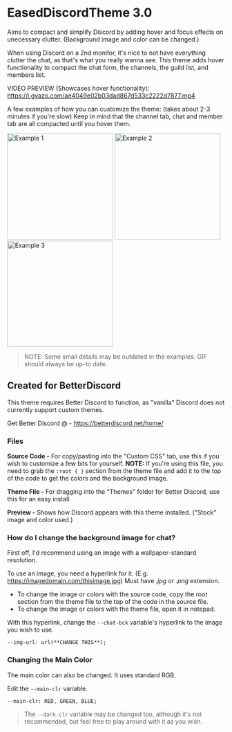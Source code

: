 # EasedDiscordTheme 3.0
Aims to compact and simplify Discord by adding hover and focus effects on unecessary clutter. (Background image and color can be changed.)

When using Discord on a 2nd monitor, it's nice to not have everything clutter the chat, as that's what you really wanna see. This theme adds hover functionality to compact the chat form, the channels, the guild list, and members list.

VIDEO PREVIEW (Showcases hover functionality):
https://i.gyazo.com/ae4049e02b03dad867d533c2222d7877.mp4

A few examples of how you can customize the theme: (takes about 2-3 minutes if you're slow)
Keep in mind that the channel tab, chat and member tab are all compacted until you hover them.

<img src="https://camo.githubusercontent.com/98c7e9c59dbedb4efe8d881739d82ff225960448/68747470733a2f2f692e6779617a6f2e636f6d2f31363831313038353038656164646437636665303730383463366563643339622e6a7067" alt="Example 1" data-canonical-src="https://i.gyazo.com/1681108508eaddd7cfe07084c6ecd39b.jpg" width="245" style="">
<img src="https://camo.githubusercontent.com/31c66aad77dd3b50115e5b360ee090009013f45d/68747470733a2f2f692e6779617a6f2e636f6d2f37303365643935313936633836313965326130616466323565346437313162322e6a7067" alt="Example 2" data-canonical-src="https://i.gyazo.com/703ed95196c8619e2a0adf25e4d711b2.jpg" width="245px" style="">
<img src="https://camo.githubusercontent.com/cee1109ceb0eb0ee3fad3fb7e334e173236943d6/68747470733a2f2f692e6779617a6f2e636f6d2f65656536323833313865313933306666393163356536393663333031363532322e6a7067" alt="Example 3" data-canonical-src="https://i.gyazo.com/eee628318e1930ff91c5e696c3016522.jpg" width="245px" style="">

> NOTE: Some small details may be outdated in the examples. GIF should always be up-to date.

## Created for BetterDiscord
This theme requires Better Discord to function, as "vanilla" Discord does not currently support custom themes.

Get Better Discord @ - https://betterdiscord.net/home/

### Files
**Source Code -** For copy/pasting into the "Custom CSS" tab, use this if you wish to customize a few bits for yourself.
**NOTE:** If you're using this file, you need to grab the `:root { }` section from the theme file and add it to the top of the code to get the colors and the background image.

**Theme File -** For dragging into the "Themes" folder for Better Discord, use this for an easy install.

**Preview -** Shows how Discord appears with this theme installed. ("Stock" image and color used.)

### How do I change the background image for chat?
First off, I'd recommend using an image with a wallpaper-standard resolution.

To use an image, you need a hyperlink for it. (E.g. https://imagedomain.com/thisimage.jpg) Must have *.jpg* or *.png* extension.

- To change the image or colors with the source code, copy the root section from the theme file to the top of the code in the source file.
- To change the image or colors with the theme file, open it in notepad.

With this hyperlink, change the `--chat-bck` variable's hyperlink to the image you wish to use.

`--img-url: url(**CHANGE THIS**);`

### Changing the Main Color
The main color can also be changed. It uses standard RGB.

Edit the `--main-clr` variable.

`--main-clr: RED, GREEN, BLUE;`

> The `--dark-clr` variable may be changed too, although it's not recommended, but feel free to play around with it as you wish.


